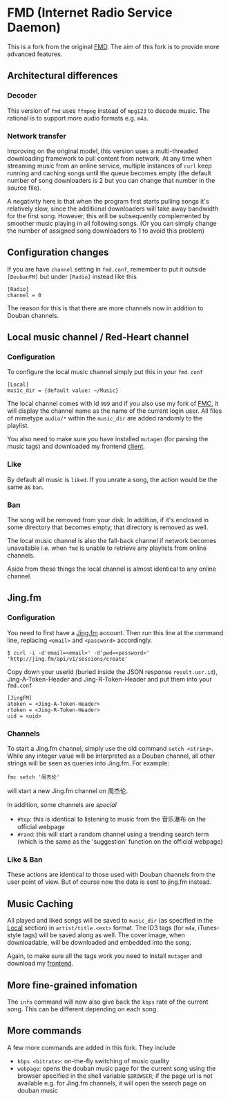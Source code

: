# FMD (Internet Radio Service Daemon)

This is a fork from the original [FMD](https://github.com/hzqtc/fmd). The aim of this fork is to provide more advanced features.

## Architectural differences

### Decoder

This version of `fmd` uses `ffmpeg` instead of `mpg123` to decode music. The rational is to support more audio formats e.g. `m4a`.

### Network transfer

Improving on the original model, this version uses a multi-threaded downloading framework to pull content from network. At any time when streaming music from an online service, multiple instances of `curl` keep running and caching songs until the queue becomes empty (the default number of song downloaders is 2 but you can change that number in the source file).

A negativity here is that when the program first starts pulling songs it's relatively slow, since the additional downloaders will take away bandwidth for the first song. However, this will be subsequently complemented by smoother music playing in all following songs. (Or you can simply change the number of assigned song downloaders to 1 to avoid this problem)


## Configuration changes

If you are have `channel` setting in `fmd.conf`, remember to put it outside `[DoubanFM]` but under `[Radio]` instead like this

    [Radio]
    channel = 0

The reason for this is that there are more channels now in addition to Douban channels.

## <a id="local"></a>Local music channel / Red-Heart channel

### Configuration

To configure the local music channel simply put this in your `fmd.conf`

    [Local]
    music_dir = {default value: ~/Music}

The local channel comes with id `999` and if you also use my fork of [FMC](https://github.com/lynnard/fmc), it will display the channel name as the name of the current login user. All files of mimetype `audio/*` within the `music_dir` are added randomly to the playlist.

You also need to make sure you have installed `mutagen` (for parsing the music tags) and downloaded my frontend [client](mutagen).

### Like

By default all music is `liked`. If you unrate a song, the action would be the same as `ban`.

### Ban

The song will be removed from your disk. In addition, if it's enclosed in some directory that becomes empty, that directory is removed as well.

The local music channel is also the fall-back channel if network becomes unavailable i.e. when `fmd` is unable to retrieve any playlists from online channels.

Aside from these things the local channel is almost identical to any online channel.

## Jing.fm

### Configuration

You need to first have a [Jing.fm](http://jing.fm) account. Then run this line at the command line, replacing `<email>` and `<password>` accordingly.

    $ curl -i -d'email=<email>' -d'pwd=<password>' 'http://jing.fm/api/v1/sessions/create'

Copy down your userid (buried inside the JSON response `result.usr.id`), Jing-A-Token-Header and Jing-R-Token-Header and put them into your `fmd.conf`

    [JingFM]
    atoken = <Jing-A-Token-Header>
    rtoken = <Jing-R-Token-Header>
    uid = <uid>

### Channels

To start a Jing.fm channel, simply use the old command `setch <string>`. While any integer value will be interpreted as a Douban channel, all other strings will be seen as queries into Jing.fm. For example:

    fmc setch '周杰伦'

will start a new Jing.fm channel on 周杰伦.

In addition, some channels are *special* 

* `#top`: this is identical to listening to music from the 音乐瀑布 on the official webpage
* `#rand`: this will start a random channel using a trending search term (which is the same as the 'suggestion' function on the official webpage)

### Like & Ban

These actions are identical to those used with Douban channels from the user point of view. But of course now the data is sent to jing.fm instead.

## Music Caching

All played and liked songs will be saved to `music_dir` (as specified in the [Local](#local) section) in `artist/title.<ext>` format. The ID3 tags (for `m4a`, iTunes-style tags) will be saved along as well. The cover image, when downloadable, will be downloaded and embedded into the song.

Again, to make sure all the tags work you need to install `mutagen` and download my [frontend](mutagen).

## More fine-grained infomation

The `info` command will now also give back the `kbps` rate of the current song. This can be different depending on each song.

## More commands

A few more commands are added in this fork. They include

* `kbps <bitrate>`: on-the-fly switching of music quality
* `webpage`: opens the douban music page for the current song using the browser specified in the shell variable `$BROWSER`; if the page url is not available e.g. for Jing.fm channels, it will open the search page on douban music

